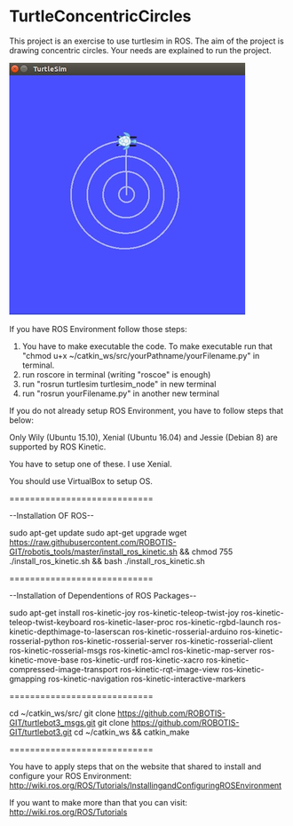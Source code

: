 # TurtleConcentricCircles

This project is an exercise to use turtlesim in ROS. The aim of the project is drawing concentric circles. Your needs are explained to run the project. 

![alt text](https://github.com/benesatay/TurtleConcentricCircles/blob/master/outputImage.jpeg)

If you have ROS Environment follow those steps:

1. You have to make executable the code. 
To make executable run that "chmod u+x ~/catkin_ws/src/yourPathname/yourFilename.py" in terminal.
2. run roscore in terminal (writing "roscoe" is enough)
3. run "rosrun turtlesim turtlesim_node" in new terminal
4. run "rosrun yourFilename.py" in another new terminal

If you do not already setup ROS Environment, you have to follow steps that below:

Only Wily (Ubuntu 15.10), Xenial (Ubuntu 16.04) and Jessie (Debian 8) are supported by ROS Kinetic.

You have to setup one of these. I use Xenial. 

You should use VirtualBox to setup OS.

============================

--Installation OF ROS--

sudo apt-get update
sudo apt-get upgrade
wget https://raw.githubusercontent.com/ROBOTIS-GIT/robotis_tools/master/install_ros_kinetic.sh && chmod 755 ./install_ros_kinetic.sh && bash ./install_ros_kinetic.sh

============================

--Installation of Dependentions of ROS Packages--

sudo apt-get install ros-kinetic-joy ros-kinetic-teleop-twist-joy ros-kinetic-teleop-twist-keyboard ros-kinetic-laser-proc ros-kinetic-rgbd-launch ros-kinetic-depthimage-to-laserscan ros-kinetic-rosserial-arduino ros-kinetic-rosserial-python ros-kinetic-rosserial-server ros-kinetic-rosserial-client ros-kinetic-rosserial-msgs ros-kinetic-amcl ros-kinetic-map-server ros-kinetic-move-base ros-kinetic-urdf ros-kinetic-xacro ros-kinetic-compressed-image-transport ros-kinetic-rqt-image-view ros-kinetic-gmapping ros-kinetic-navigation ros-kinetic-interactive-markers

============================

cd ~/catkin_ws/src/
git clone https://github.com/ROBOTIS-GIT/turtlebot3_msgs.git
git clone https://github.com/ROBOTIS-GIT/turtlebot3.git
cd ~/catkin_ws && catkin_make

============================

You have to apply steps that on the website that shared to install and configure your ROS Environment:
http://wiki.ros.org/ROS/Tutorials/InstallingandConfiguringROSEnvironment

If you want to make more than that you can visit:
http://wiki.ros.org/ROS/Tutorials
